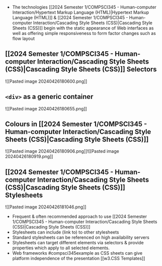 - The technologies [[2024 Semester 1/COMPSCI345 - Human-computer Interaction/Hypertext Markup Language (HTML)|Hypertext Markup Language (HTML)]] & [[2024 Semester 1/COMPSCI345 - Human-computer Interaction/Cascading Style Sheets (CSS)|Cascading Style Sheets (CSS)]] begin with the static appearance of Web interfaces as well as offering simple responsiveness to form factor changes such as flow layout
## [[2024 Semester 1/COMPSCI345 - Human-computer Interaction/Cascading Style Sheets (CSS)|Cascading Style Sheets (CSS)]] Selectors
![[Pasted image 20240426180600.png]]
## `<div>` as a generic container
![[Pasted image 20240426180655.png]]
## Colours in [[2024 Semester 1/COMPSCI345 - Human-computer Interaction/Cascading Style Sheets (CSS)|Cascading Style Sheets (CSS)]]
![[Pasted image 20240426180906.png]]![[Pasted image 20240426180919.png]]
## [[2024 Semester 1/COMPSCI345 - Human-computer Interaction/Cascading Style Sheets (CSS)|Cascading Style Sheets (CSS)]] Stylesheets
![[Pasted image 20240426181046.png]]
- Frequent & often recommended approach to use [[2024 Semester 1/COMPSCI345 - Human-computer Interaction/Cascading Style Sheets (CSS)|Cascading Style Sheets (CSS)]]
- Stylesheets can include (link to) to other stylesheets
- Standard stylesheets can be referenced on high availability servers
- Stylesheets can target different elements via selectors & provide properties which apply to all selected elements.
- Web frameworks #compsci345example as CSS sheets can give platform independence of the presentation
[[w3.CSS Templates]]